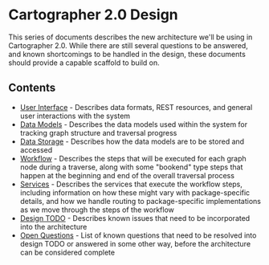 # Cartographer 2.0 Design

This series of documents describes the new architecture we'll be using in Cartographer 2.0. While there are still several questions to be answered, and known shortcomings to be handled in the design, these documents should provide a capable scaffold to build on.

## Contents

* [User Interface](user-interface.md) - Describes data formats, REST resources, and general user interactions with the system
* [Data Models](data-models.md) - Describes the data models used within the system for tracking graph structure and traversal progress
* [Data Storage](data-storage.md) - Describes how the data models are to be stored and accessed
* [Workflow](workflow.md) - Describes the steps that will be executed for each graph node during a traverse, along with some "bookend" type steps that happen at the beginning and end of the overall traversal process
* [Services](services.md) - Describes the services that execute the workflow steps, including information on how these might vary with package-specific details, and how we handle routing to package-specific implementations as we move through the steps of the workflow
* [Design TODO](design-todo.md) - Describes known issues that need to be incorporated into the architecture
* [Open Questions](open-questions.md) - List of known questions that need to be resolved into design TODO or answered in some other way, before the architecture can be considered complete



 
